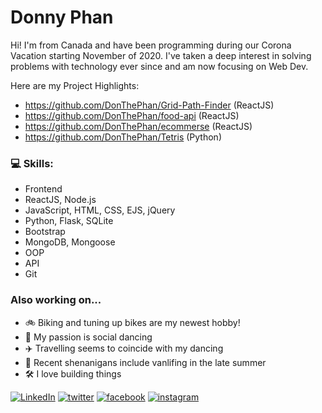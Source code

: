 # Donny Phan

Hi! I'm from Canada and have been programming during our Corona Vacation starting November of 2020. 
I've taken a deep interest in solving problems with technology ever since and am now focusing on Web Dev.

Here are my Project Highlights:
- https://github.com/DonThePhan/Grid-Path-Finder (ReactJS)
- https://github.com/DonThePhan/food-api (ReactJS)
- https://github.com/DonThePhan/ecommerse (ReactJS)
- https://github.com/DonThePhan/Tetris (Python)


### 💻 Skills:
* Frontend
* ReactJS, Node.js
* JavaScript, HTML, CSS, EJS, jQuery
* Python, Flask, SQLite
* Bootstrap
* MongoDB, Mongoose
* OOP
* API
* Git
### Also working on...
* 🚲 Biking and tuning up bikes are my newest hobby!
* 🕺 My passion is social dancing
* ✈️ Travelling seems to coincide with my dancing
* 🚐 Recent shenanigans include vanlifing in the late summer
* 🛠️ I love building things

<a href="https://www.linkedin.com/in/donnyphanmeceng/">![LinkedIn](https://user-images.githubusercontent.com/74743983/115660042-72bdb300-a309-11eb-8248-1ee0c36969be.PNG)</a>
<a href="https://twitter.com/DonnyPhan5">![twitter](https://user-images.githubusercontent.com/74743983/115660095-82d59280-a309-11eb-9a05-bf75a70a4691.PNG)</a>
<a href="https://www.facebook.com/donny.phan.3">![facebook](https://user-images.githubusercontent.com/74743983/115660104-8701b000-a309-11eb-9308-33aac348c61c.PNG)</a>
<a href="https://www.instagram.com/donthephan/">![instagram](https://user-images.githubusercontent.com/74743983/115660122-8bc66400-a309-11eb-8c28-9cb1af1d6bee.PNG)</a>

<!--
**DonThePhan/DonThePhan** is a ✨ _special_ ✨ repository because its `README.md` (this file) appears on your GitHub profile.

Here are some ideas to get you started:

- 🔭 I’m currently working on ...
- 🌱 I’m currently learning ...
- 👯 I’m looking to collaborate on ...
- 🤔 I’m looking for help with ...
- 💬 Ask me about ...
- 📫 How to reach me: ...
- 😄 Pronouns: ...
- ⚡ Fun fact: ...
-->

